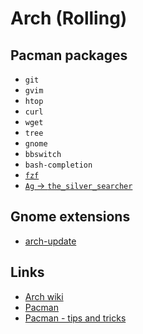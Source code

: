 # Arch (Rolling)

## Pacman packages

* `git`
* `gvim`
* `htop`
* `curl`
* `wget`
* `tree`
* `gnome`
* `bbswitch`
* `bash-completion`
* [`fzf`](https://github.com/junegunn/fzf)
* [`Ag` -> `the_silver_searcher`](https://github.com/ggreer/the_silver_searcher)

## Gnome extensions

* [arch-update](https://github.com/RaphaelRochet/arch-update)


## Links

* [Arch wiki](https://wiki.archlinux.org)
* [Pacman](https://wiki.archlinux.org/index.php/Pacman)
* [Pacman - tips and tricks](https://wiki.archlinux.org/index.php/Pacman/Tips_and_tricks)

